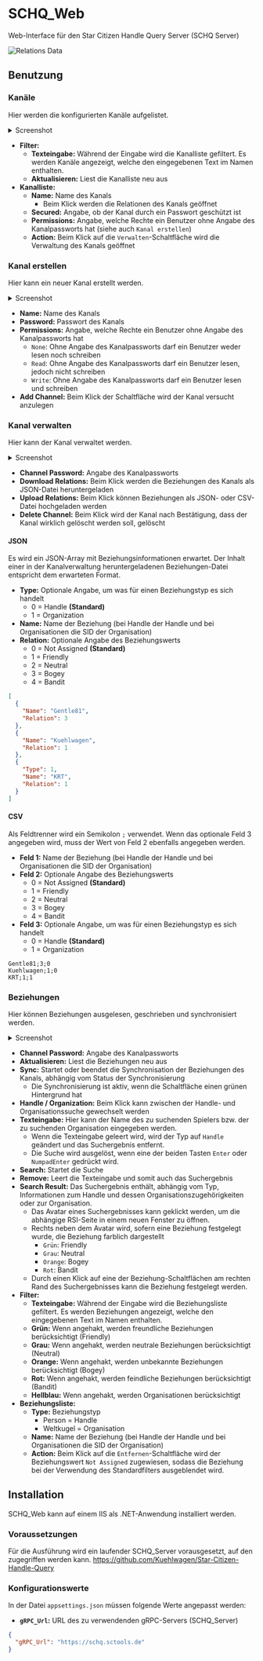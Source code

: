 # SCHQ_Web

Web-Interface für den Star Citizen Handle Query Server (SCHQ Server)

![Relations Data](/Screenshots/SCHQ_Web_Relations_Data.png?raw=true "Relations Data")

## Benutzung

### Kanäle

Hier werden die konfigurierten Kanäle aufgelistet.

<details>
  <summary>Screenshot</summary>

  ![Channels](/Screenshots/SCHQ_Web_Channels.png?raw=true "Channels")
</details>

- __Filter:__
  - __Texteingabe:__ Während der Eingabe wird die Kanalliste gefiltert. Es werden Kanäle angezeigt, welche den eingegebenen Text im Namen enthalten.
  - __Aktualisieren:__ Liest die Kanalliste neu aus
- __Kanalliste:__
  - __Name:__ Name des Kanals
    - Beim Klick werden die Relationen des Kanals geöffnet
  - __Secured:__ Angabe, ob der Kanal durch ein Passwort geschützt ist
  - __Permissions:__ Angabe, welche Rechte ein Benutzer ohne Angabe des Kanalpassworts hat (siehe auch `Kanal erstellen`)
  - __Action:__ Beim Klick auf die `Verwalten`-Schaltfläche wird die Verwaltung des Kanals geöffnet

### Kanal erstellen

Hier kann ein neuer Kanal erstellt werden.

<details>
  <summary>Screenshot</summary>

  ![Add Channel](/Screenshots/SCHQ_Web_Add_Channel.png?raw=true "Add Channel")
</details>

- __Name:__ Name des Kanals
- __Password:__ Passwort des Kanals
- __Permissions:__ Angabe, welche Rechte ein Benutzer ohne Angabe des Kanalpassworts hat
  - `None`: Ohne Angabe des Kanalpassworts darf ein Benutzer weder lesen noch schreiben
  - `Read`: Ohne Angabe des Kanalpassworts darf ein Benutzer lesen, jedoch nicht schreiben
  - `Write`: Ohne Angabe des Kanalpassworts darf ein Benutzer lesen und schreiben
- __Add Channel:__ Beim Klick der Schaltfläche wird der Kanal versucht anzulegen

### Kanal verwalten

Hier kann der Kanal verwaltet werden.

<details>
  <summary>Screenshot</summary>

  ![Manage Channel](/Screenshots/SCHQ_Web_Manage_Channel.png?raw=true "Manage Channel")
</details>

- __Channel Password:__ Angabe des Kanalpassworts
- __Download Relations:__ Beim Klick werden die Beziehungen des Kanals als JSON-Datei heruntergeladen
- __Upload Relations:__ Beim Klick können Beziehungen als JSON- oder CSV-Datei hochgeladen werden
- __Delete Channel:__ Beim Klick wird der Kanal nach Bestätigung, dass der Kanal wirklich gelöscht werden soll, gelöscht

#### JSON
Es wird ein JSON-Array mit Beziehungsinformationen erwartet. Der Inhalt einer in der Kanalverwaltung heruntergeladenen Beziehungen-Datei entspricht dem erwarteten Format.
- __Type:__ Optionale Angabe, um was für einen Beziehungstyp es sich handelt
  - 0 = Handle __(Standard)__
  - 1 = Organization
- __Name:__ Name der Beziehung (bei Handle der Handle und bei Organisationen die SID der Organisation)
- __Relation:__ Optionale Angabe des Beziehungswerts
  - 0 = Not Assigned __(Standard)__
  - 1 = Friendly
  - 2 = Neutral
  - 3 = Bogey
  - 4 = Bandit
``` JSON
[
  {
    "Name": "Gentle81",
    "Relation": 3
  },
  {
    "Name": "Kuehlwagen",
    "Relation": 1
  },
  {
    "Type": 1,
    "Name": "KRT",
    "Relation": 1
  }
]
```

#### CSV
Als Feldtrenner wird ein Semikolon `;` verwendet. Wenn das optionale Feld 3 angegeben wird, muss der Wert von Feld 2 ebenfalls angegeben werden.
- __Feld 1:__ Name der Beziehung (bei Handle der Handle und bei Organisationen die SID der Organisation)
- __Feld 2:__ Optionale Angabe des Beziehungswerts
  - 0 = Not Assigned __(Standard)__
  - 1 = Friendly
  - 2 = Neutral
  - 3 = Bogey
  - 4 = Bandit
- __Feld 3:__ Optionale Angabe, um was für einen Beziehungstyp es sich handelt
  - 0 = Handle __(Standard)__
  - 1 = Organization
``` CSV
Gentle81;3;0
Kuehlwagen;1;0
KRT;1;1
```

### Beziehungen

Hier können Beziehungen ausgelesen, geschrieben und synchronisiert werden.

<details>
  <summary>Screenshot</summary>

  ![Relations](/Screenshots/SCHQ_Web_Relations.png?raw=true "Relations")
</details>

- __Channel Password:__ Angabe des Kanalpassworts
- __Aktualisieren:__ Liest die Beziehungen neu aus
- __Sync:__ Startet oder beendet die Synchronisation der Beziehungen des Kanals, abhängig vom Status der Synchronisierung
  - Die Synchronisierung ist aktiv, wenn die Schaltfläche einen grünen Hintergrund hat
- __Handle / Organization:__ Beim Klick kann zwischen der Handle- und Organisationssuche gewechselt werden
- __Texteingabe:__ Hier kann der Name des zu suchenden Spielers bzw. der zu suchenden Organisation eingegeben werden.
  - Wenn die Texteingabe geleert wird, wird der Typ auf `Handle` geändert und das Suchergebnis entfernt.
  - Die Suche wird ausgelöst, wenn eine der beiden Tasten `Enter` oder `NumpadEnter` gedrückt wird.
- __Search:__ Startet die Suche
- __Remove:__ Leert die Texteingabe und somit auch das Suchergebnis
- __Search Result:__ Das Suchergebnis enthält, abhängig vom Typ, Informationen zum Handle und dessen Organisationszugehörigkeiten oder zur Organisation.
  - Das Avatar eines Suchergebnisses kann geklickt werden, um die abhängige RSI-Seite in einem neuen Fenster zu öffnen.
  - Rechts neben dem Avatar wird, sofern eine Beziehung festgelegt wurde, die Beziehung farblich dargestellt
    - `Grün`: Friendly
    - `Grau`: Neutral
    - `Orange`: Bogey
    - `Rot`: Bandit
  - Durch einen Klick auf eine der Beziehung-Schaltflächen am rechten Rand des Suchergebnisses kann die Beziehung festgelegt werden.
- __Filter:__
  - __Texteingabe:__ Während der Eingabe wird die Beziehungsliste gefiltert. Es werden Beziehungen angezeigt, welche den eingegebenen Text im Namen enthalten.
  - __Grün:__ Wenn angehakt, werden freundliche Beziehungen berücksichtigt (Friendly)
  - __Grau:__ Wenn angehakt, werden neutrale Beziehungen berücksichtigt (Neutral)
  - __Orange:__ Wenn angehakt, werden unbekannte Beziehungen berücksichtigt (Bogey)
  - __Rot:__ Wenn angehakt, werden feindliche Beziehungen berücksichtigt (Bandit)
  - __Hellblau:__ Wenn angehakt, werden Organisationen berücksichtigt
- __Beziehungsliste:__
  - __Type:__ Beziehungstyp
    - Person = Handle
    - Weltkugel = Organisation
  - __Name:__ Name der Beziehung (bei Handle der Handle und bei Organisationen die SID der Organisation)
  - __Action:__ Beim Klick auf die `Entfernen`-Schaltfläche wird der Beziehungswert `Not Assigned` zugewiesen, sodass die Beziehung bei der Verwendung des Standardfilters ausgeblendet wird.

## Installation

SCHQ_Web kann auf einem IIS als .NET-Anwendung installiert werden.

### Voraussetzungen
Für die Ausführung wird ein laufender SCHQ_Server vorausgesetzt, auf den zugegriffen werden kann.
https://github.com/Kuehlwagen/Star-Citizen-Handle-Query

### Konfigurationswerte

In der Datei `appsettings.json` müssen folgende Werte angepasst werden:
- __`gRPC_Url`:__ URL des zu verwendenden gRPC-Servers (SCHQ_Server)
``` JSON
{
  "gRPC_Url": "https://schq.sctools.de"
}
```
